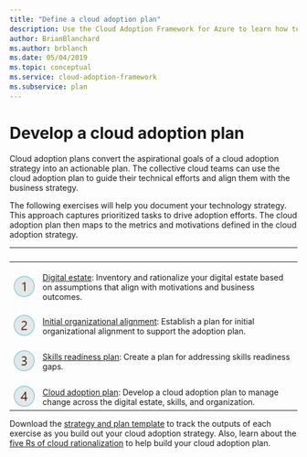 ```yaml
---
title: "Define a cloud adoption plan"
description: Use the Cloud Adoption Framework for Azure to learn how to guide technical efforts with a defined cloud adoption plan.
author: BrianBlanchard
ms.author: brblanch
ms.date: 05/04/2019
ms.topic: conceptual
ms.service: cloud-adoption-framework
ms.subservice: plan
---
```


# Develop a cloud adoption plan

Cloud adoption plans convert the aspirational goals of a cloud adoption strategy into an actionable plan. The collective cloud teams can use the cloud adoption plan to guide their technical efforts and align them with the business strategy.

The following exercises will help you document your technology strategy. This approach captures prioritized tasks to drive adoption efforts. The cloud adoption plan then maps to the metrics and motivations defined in the cloud adoption strategy.

| <span title="Icon">&nbsp;</span> | <span title="Description">&nbsp;</span> |
|--|--|
| <br> ![1](../_images/icons/1.png) | <br> [Digital estate](../digital-estate/rationalize.md): Inventory and rationalize your digital estate based on assumptions that align with motivations and business outcomes. |
| <br> ![2](../_images/icons/2.png) | <br> [Initial organizational alignment](./initial-org-alignment.md): Establish a plan for initial organizational alignment to support the adoption plan. |
| <br> ![3](../_images/icons/3.png) | <br> [Skills readiness plan](./adapt-roles-skills-processes.md): Create a plan for addressing skills readiness gaps. |
| <br> ![4](../_images/icons/4.png) | <br> [Cloud adoption plan](./plan-intro.md): Develop a cloud adoption plan to manage change across the digital estate, skills, and organization. |

Download the [strategy and plan template](https://raw.githubusercontent.com/microsoft/CloudAdoptionFramework/master/plan/cloud-adoption-framework-strategy-and-plan-template.docx) to track the outputs of each exercise as you build out your cloud adoption strategy. Also, learn about the [five Rs of cloud rationalization](../digital-estate/5-rs-of-rationalization.md) to help build your cloud adoption plan.
